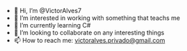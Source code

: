 - 👋 Hi, I’m @VictorAlves7
- 👀 I’m interested in working with something that teachs me
- 🌱 I’m currently learning C#
- 💞️ I’m looking to collaborate on any interesting things
- 📫 How to reach me: victoralves.privado@gmail.com

